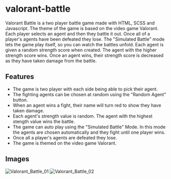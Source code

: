 # valorant-battle
Valorant Battle is a two player battle game made with HTML, SCSS and Javascript. The theme of the game is based on the video game Valorant. 
Each player selects an agent and then they battle it out. Once all of a player's agents have been defeated they lose. The "Simulated Battle" mode lets the game play itself, so you can watch the battles unfold.
Each agent is given a random strength score when created. The agent with the higher strength score wins. Once an agent wins, their strength score is decreased as they have taken damage from the battle.

## Features
- The game is two player with each side being able to pick their agent.
- The fighting agents can be chosen at random using the "Random Agent" button.
- When an agent wins a fight, their name will turn red to show they have taken damage.
- Each agent's strength value is random. The agent with the highest stength value wins the battle.
- The game can auto play using the "Simulated Battle" Mode. In this mode the agents are chosen automatically and they fight until one player wins.
- Once all a player's agents are defeated they lose.
- The game is themed on the video game Valorant.

## Images
![Valorant_Battle_01](https://github.com/enortoncox/valorant-battle/assets/67313141/34c9dee1-f099-4925-bcc9-5e5b3583128a)
![Valorant_Battle_02](https://github.com/enortoncox/valorant-battle/assets/67313141/d573aa20-8b1c-49cd-854d-be37e715dc86)

